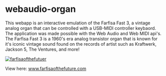 # webaudio-organ
This webapp is an interactive emulation of the Farfisa Fast 3, a vintage analog organ that can be controlled with a USB-MIDI controller keybaord. The application was made possible with the Web Audio and Web MIDI api's. The Farfisa Fast 3 is a 1960's era analog transistor organ that is known for it's iconic vintage sound found on the records of artist such as Kraftwerk, Jackson 5, The Ventures, and more!

<a href="http://www.farfisaofthefuture.com/" target="_blank"><img alt="farfisaofthefutuer" src="https://cloud.githubusercontent.com/assets/6580936/10120354/7e5cd65e-647c-11e5-8e45-4fda9310ed0e.png"></a>

View here: www.farfisaofthefuture.com
